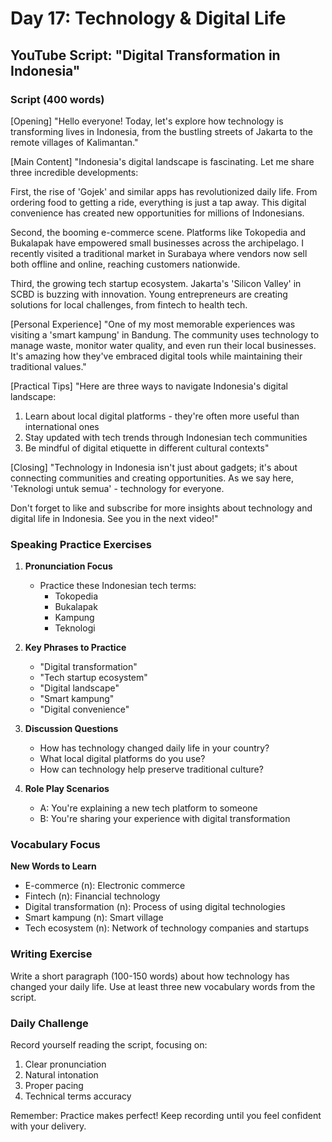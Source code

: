 # Day 17: Technology & Digital Life

## YouTube Script: "Digital Transformation in Indonesia"

### Script (400 words)

[Opening]
"Hello everyone! Today, let's explore how technology is transforming lives in Indonesia, from the bustling streets of Jakarta to the remote villages of Kalimantan."

[Main Content]
"Indonesia's digital landscape is fascinating. Let me share three incredible developments:

First, the rise of 'Gojek' and similar apps has revolutionized daily life. From ordering food to getting a ride, everything is just a tap away. This digital convenience has created new opportunities for millions of Indonesians.

Second, the booming e-commerce scene. Platforms like Tokopedia and Bukalapak have empowered small businesses across the archipelago. I recently visited a traditional market in Surabaya where vendors now sell both offline and online, reaching customers nationwide.

Third, the growing tech startup ecosystem. Jakarta's 'Silicon Valley' in SCBD is buzzing with innovation. Young entrepreneurs are creating solutions for local challenges, from fintech to health tech.

[Personal Experience]
"One of my most memorable experiences was visiting a 'smart kampung' in Bandung. The community uses technology to manage waste, monitor water quality, and even run their local businesses. It's amazing how they've embraced digital tools while maintaining their traditional values."

[Practical Tips]
"Here are three ways to navigate Indonesia's digital landscape:

1. Learn about local digital platforms - they're often more useful than international ones
2. Stay updated with tech trends through Indonesian tech communities
3. Be mindful of digital etiquette in different cultural contexts"

[Closing]
"Technology in Indonesia isn't just about gadgets; it's about connecting communities and creating opportunities. As we say here, 'Teknologi untuk semua' - technology for everyone.

Don't forget to like and subscribe for more insights about technology and digital life in Indonesia. See you in the next video!"

### Speaking Practice Exercises

1. **Pronunciation Focus**
   - Practice these Indonesian tech terms:
     - Tokopedia
     - Bukalapak
     - Kampung
     - Teknologi

2. **Key Phrases to Practice**
   - "Digital transformation"
   - "Tech startup ecosystem"
   - "Digital landscape"
   - "Smart kampung"
   - "Digital convenience"

3. **Discussion Questions**
   - How has technology changed daily life in your country?
   - What local digital platforms do you use?
   - How can technology help preserve traditional culture?

4. **Role Play Scenarios**
   - A: You're explaining a new tech platform to someone
   - B: You're sharing your experience with digital transformation

### Vocabulary Focus

**New Words to Learn**
- E-commerce (n): Electronic commerce
- Fintech (n): Financial technology
- Digital transformation (n): Process of using digital technologies
- Smart kampung (n): Smart village
- Tech ecosystem (n): Network of technology companies and startups

### Writing Exercise

Write a short paragraph (100-150 words) about how technology has changed your daily life. Use at least three new vocabulary words from the script.

### Daily Challenge

Record yourself reading the script, focusing on:
1. Clear pronunciation
2. Natural intonation
3. Proper pacing
4. Technical terms accuracy

Remember: Practice makes perfect! Keep recording until you feel confident with your delivery. 